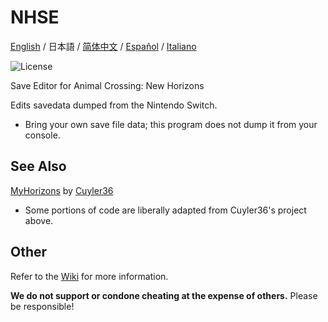 NHSE
=====
<div>
  <a href="https://github.com/kwsch/NHSE">English</a> / <span>日本語</span> / <a href="README-zh-CN.md">简体中文</a> / <a href="README-es.md">Español</a> / <a href="README-it.md">Italiano</a>
</div>

![License](https://img.shields.io/badge/License-GPLv3-blue.svg)

Save Editor for Animal Crossing: New Horizons

Edits savedata dumped from the Nintendo Switch. 
* Bring your own save file data; this program does not dump it from your console.

## See Also

[MyHorizons](https://github.com/Cuyler36/MyHorizons) by [Cuyler36](https://github.com/Cuyler36/)
* Some portions of code are liberally adapted from Cuyler36's project above.

## Other

Refer to the [Wiki](https://github.com/kwsch/NHSE/wiki) for more information.

**We do not support or condone cheating at the expense of others.** Please be responsible!
